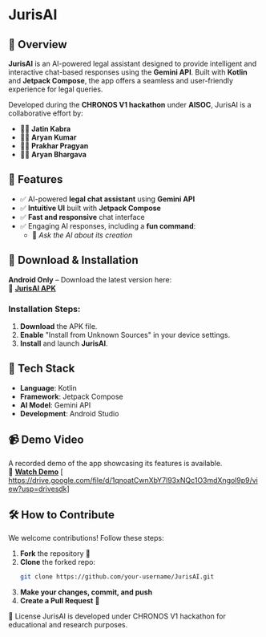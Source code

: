 # JurisAI  


## 📌 Overview  
**JurisAI** is an AI-powered legal assistant designed to provide intelligent and interactive chat-based responses using the **Gemini API**. Built with **Kotlin** and **Jetpack Compose**, the app offers a seamless and user-friendly experience for legal queries.  

Developed during the **CHRONOS V1 hackathon** under **AISOC**, JurisAI is a collaborative effort by:  

- 🧑‍💻 **Jatin Kabra**  
- 🧑‍💻 **Aryan Kumar**  
- 🧑‍💻 **Prakhar Pragyan**  
- 🧑‍💻 **Aryan Bhargava**  

## 🎯 Features  
- ✅ AI-powered **legal chat assistant** using **Gemini API**  
- ✅ **Intuitive UI** built with **Jetpack Compose**  
- ✅ **Fast and responsive** chat interface  
- ✅ Engaging AI responses, including a **fun command**:  
   - 🔹 _Ask the AI about its creation_  

## 📱 Download & Installation  
**Android Only** – Download the latest version here:  
🔗 **[JurisAI APK](https://drive.google.com/file/d/1rWD-zN63oqyF7I5vuJ4FxcULn9Sbi1ma/view?usp=sharing)**  

### Installation Steps:  
1. **Download** the APK file.  
2. **Enable** "Install from Unknown Sources" in your device settings.  
3. **Install** and launch **JurisAI**.  

## 🚀 Tech Stack  
- **Language**: Kotlin  
- **Framework**: Jetpack Compose  
- **AI Model**: Gemini API  
- **Development**: Android Studio  

## 📹 Demo Video  
A recorded demo of the app showcasing its features is available.  
🎥 **[Watch Demo](#)** [<!-- Add video link here -->  https://drive.google.com/file/d/1qnoatCwnXbY7l93xNQc1O3mdXngol9p9/view?usp=drivesdk]

## 🛠️ How to Contribute  
We welcome contributions! Follow these steps:  

1. **Fork** the repository 📌  
2. **Clone** the forked repo:  
   ```sh
   git clone https://github.com/your-username/JurisAI.git
3. **Make your changes, commit, and push**
4. **Create a Pull Request** 🚀


📜 License
JurisAI is developed under CHRONOS V1 hackathon for educational and research purposes.
